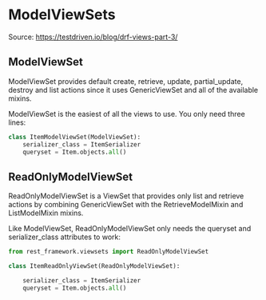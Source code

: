 # ModelViewSets

Source: https://testdriven.io/blog/drf-views-part-3/

## ModelViewSet

ModelViewSet provides default create, retrieve, update, partial_update, destroy and list actions since it uses GenericViewSet and all of the available mixins.

ModelViewSet is the easiest of all the views to use. You only need three lines:
```python
class ItemModelViewSet(ModelViewSet):
    serializer_class = ItemSerializer
    queryset = Item.objects.all()
```
## ReadOnlyModelViewSet

ReadOnlyModelViewSet is a ViewSet that provides only list and retrieve actions by combining GenericViewSet with the RetrieveModelMixin and ListModelMixin mixins.

Like ModelViewSet, ReadOnlyModelViewSet only needs the queryset and serializer_class attributes to work:
```python
from rest_framework.viewsets import ReadOnlyModelViewSet

class ItemReadOnlyViewSet(ReadOnlyModelViewSet):

    serializer_class = ItemSerializer
    queryset = Item.objects.all()
```